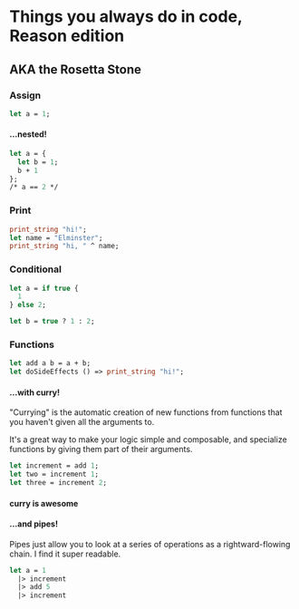 # Things you always do in code, Reason edition
## AKA the Rosetta Stone

### Assign
```ocaml
let a = 1;
```
#### ...nested!
```ocaml
let a = {
  let b = 1;
  b + 1
};
/* a == 2 */
```
### Print
```ocaml
print_string "hi!";
let name = "Elminster";
print_string "hi, " ^ name;
```
### Conditional
```ocaml
let a = if true {
  1
} else 2;

let b = true ? 1 : 2;
```
### Functions
```ocaml
let add a b = a + b;
let doSideEffects () => print_string "hi!";
```
#### ...with curry!
"Currying" is the automatic creation of new functions from functions that you haven't given all the arguments to.

It's a great way to make your logic simple and composable, and specialize functions by giving them part of their arguments.
```ocaml
let increment = add 1;
let two = increment 1;
let three = increment 2;
```
#### curry is awesome
#### ...and pipes!
Pipes just allow you to look at a series of operations as a rightward-flowing chain. I find it super readable.
```ocaml
let a = 1
  |> increment
  |> add 5
  |> increment
```

